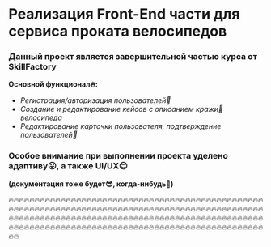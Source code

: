 # Реализация Front-End части для сервиса проката велосипедов
###  Данный проект является завершительной частью курса от SkillFactory

**Основной функционал:fire::**
* *Регистрация/авторизация пользователей:baby:*
* *Создание и редактирование кейсов с описанием  кражи:cop: велосипеда*
* *Редактирование карточки пользователя, подтверждение пользователей:baby:*

### Особое внимание при выполнении проекта уделено адаптиву:stuck_out_tongue:, а также UI/UX:blush:

**(документация тоже будет:sunglasses:, когда-нибудь:poop:)**


:fire::fire::fire::fire::fire::fire::fire::fire::fire::fire::fire::fire::fire::fire::fire::fire::fire::fire::fire::fire::fire::fire::fire::fire::fire::fire::fire::fire::fire::fire::fire::fire::fire::fire::fire::fire::fire::fire::fire::fire::fire::fire::fire::fire::fire::fire::fire::fire::fire::fire::fire::fire::fire::fire::fire::fire::fire::fire::fire::fire::fire::fire::fire::fire::fire::fire::fire::fire::fire::fire::fire::fire::fire::fire::fire::fire::fire::fire::fire::fire::fire::fire::fire::fire::fire::fire::fire::fire::fire::fire::fire::fire::fire::fire::fire::fire::fire::fire::fire::fire::fire::fire::fire::fire::fire::fire::fire::fire::fire::fire::fire::fire::fire::fire::fire::fire::fire::fire::fire::fire::fire::fire::fire::fire::fire::fire::fire::fire::fire::fire::fire::fire::fire::fire::fire::fire::fire::fire::fire::fire::fire::fire::fire::fire::fire::fire::fire::fire::fire::fire::fire::fire::fire::fire::fire::fire::fire::fire::fire::fire::fire::fire::fire::fire::fire::fire::fire::fire::fire::fire::fire::fire::fire::fire::fire::fire::fire::fire::fire::fire::fire::fire::fire::fire::fire::fire::fire::fire::fire::fire::fire::fire::fire::fire::fire::fire::fire::fire:
